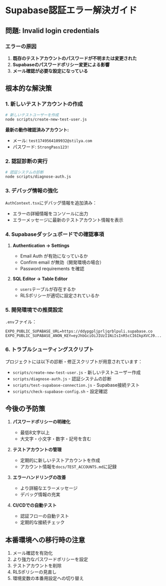 # Supabase認証エラー解決ガイド

## 問題: Invalid login credentials

### エラーの原因
1. **既存のテストアカウントのパスワードが不明または変更された**
2. **Supabaseのパスワードポリシー変更による影響**
3. **メール確認が必要な設定になっている**

## 根本的な解決策

### 1. 新しいテストアカウントの作成

```bash
# 新しいテストユーザーを作成
node scripts/create-new-test-user.js
```

**最新の動作確認済みアカウント:**
- メール: `test1749564109932@stilya.com`
- パスワード: `StrongPass123!`

### 2. 認証診断の実行

```bash
# 認証システムの診断
node scripts/diagnose-auth.js
```

### 3. デバッグ情報の強化

`AuthContext.tsx`にデバッグ情報を追加済み：
- エラーの詳細情報をコンソールに出力
- エラーメッセージに最新のテストアカウント情報を表示

### 4. Supabaseダッシュボードでの確認事項

1. **Authentication → Settings**
   - Email Auth が有効になっているか
   - Confirm email が無効（開発環境の場合）
   - Password requirements を確認

2. **SQL Editor → Table Editor**
   - `users`テーブルが存在するか
   - RLSポリシーが適切に設定されているか

### 5. 開発環境での推奨設定

`.env`ファイル：
```env
EXPO_PUBLIC_SUPABASE_URL=https://ddypgpljprljqrblpuli.supabase.co
EXPO_PUBLIC_SUPABASE_ANON_KEY=eyJhbGciOiJIUzI1NiIsInR5cCI6IkpXVCJ9...
```

### 6. トラブルシューティングスクリプト

プロジェクトには以下の診断・修正スクリプトが用意されています：

- `scripts/create-new-test-user.js` - 新しいテストユーザー作成
- `scripts/diagnose-auth.js` - 認証システムの診断
- `scripts/test-supabase-connection.js` - Supabase接続テスト
- `scripts/check-supabase-config.sh` - 設定確認

## 今後の予防策

1. **パスワードポリシーの明確化**
   - 最低8文字以上
   - 大文字・小文字・数字・記号を含む

2. **テストアカウントの管理**
   - 定期的に新しいテストアカウントを作成
   - アカウント情報を`docs/TEST_ACCOUNTS.md`に記録

3. **エラーハンドリングの改善**
   - より詳細なエラーメッセージ
   - デバッグ情報の充実

4. **CI/CDでの自動テスト**
   - 認証フローの自動テスト
   - 定期的な接続チェック

## 本番環境への移行時の注意

1. メール確認を有効化
2. より強力なパスワードポリシーを設定
3. テストアカウントを削除
4. RLSポリシーの見直し
5. 環境変数の本番用設定への切り替え
